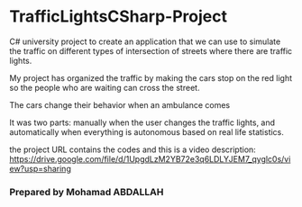 # TrafficLightsCSharp-Project

C# university project to create an application that we can use to simulate the traffic on different types of intersection of streets where there are traffic lights.  

My project has organized the traffic by making the cars stop on the red light so the people who are waiting can cross the street. 

The cars change their behavior when an ambulance comes

It was two parts:
manually when the user changes the traffic lights, and automatically when everything is autonomous based on real life statistics.

the project URL contains the codes and  this is a video description:
https://drive.google.com/file/d/1UpgdLzM2YB72e3q6LDLYJEM7_qyglc0s/view?usp=sharing

### Prepared by Mohamad ABDALLAH
